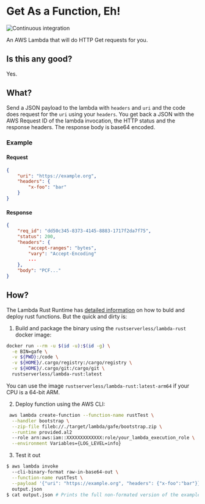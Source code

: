 # Get As a Function, Eh!

![Continuous integration](https://github.com/pietro/gafe/workflows/ci/badge.svg)

An AWS Lambda that will do HTTP Get requests for you.

## Is this any good?

Yes.

## What?

Send a JSON payload to the lambda with `headers` and `uri` and the code does request for the `uri` using your `headers`. You get back a JSON with the AWS Request ID of the lambda invocation, the HTTP status and the response headers. The response body is base64 encoded.

### Example

#### Request

```json
{
	"uri": "https://example.org",
	"headers": {
		"x-foo": "bar"
	}
}
```

#### Response

``` json
{
	"req_id": "dd50c345-8373-4145-8883-1717f2da7f75",
	"status": 200,
	"headers": {
		"accept-ranges": "bytes",
		"vary": "Accept-Encoding"
        ...
	},
	"body": "PCF..."
}
```

## How?

The Lambda Rust Runtime has [detailed information](https://github.com/awslabs/aws-lambda-rust-runtime#building-and-deploying-your-lambda-functions) on how to buld and deploy rust functions. But the quick and dirty is:

1. Build and package the binary using the `rustserverless/lambda-rust` docker image:

``` bash
docker run --rm -u $(id -u):$(id -g) \
  -e BIN=gafe \
  -v ${PWD}:/code \
  -v ${HOME}/.cargo/registry:/cargo/registry \
  -v ${HOME}/.cargo/git:/cargo/git \
  rustserverless/lambda-rust:latest
```

You can use the image `rustserverless/lambda-rust:latest-arm64` if your CPU is a 64-bit ARM.

2. Deploy function using the AWS CLI:

``` bash
 aws lambda create-function --function-name rustTest \
  --handler bootstrap \
  --zip-file fileb://./target/lambda/gafe/bootstrap.zip \
  --runtime provided.al2
  --role arn:aws:iam::XXXXXXXXXXXXX:role/your_lambda_execution_role \
  --environment Variables={LOG_LEVEL=info}
```

3. Test it out

``` bash
$ aws lambda invoke
  --cli-binary-format raw-in-base64-out \
  --function-name rustTest \
  --payload '{"uri": "https://example.org", "headers": {"x-foo":"bar"}}' \
  output.json
$ cat output.json # Prints the full non-formated version of the example response from above
```
